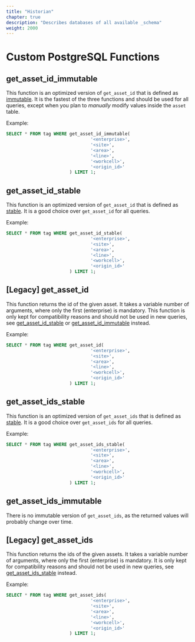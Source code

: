 ```yaml
---
title: "Historian"
chapter: true
description: "Describes databases of all available _schema"
weight: 2000
---
```


# Custom PostgreSQL Functions

## get_asset_id_immutable

This function is an optimized version of `get_asset_id` that is defined as [immutable](https://www.postgresql.org/docs/current/xfunc-volatility.html).
It is the fastest of the three functions and should be used for all queries, except when you plan to *manually* modify values inside the `asset` table.

Example:
```sql
SELECT * FROM tag WHERE get_asset_id_immutable(
                                '<enterprise>', 
                                '<site>', 
                                '<area>', 
                                '<line>', 
                                '<workcell>',
                                '<origin_id>'
                        ) LIMIT 1;
```

## get_asset_id_stable

This function is an optimized version of `get_asset_id` that is defined as [stable](https://www.postgresql.org/docs/current/xfunc-volatility.html).
It is a good choice over `get_asset_id` for all queries.

Example:
```sql
SELECT * FROM tag WHERE get_asset_id_stable(
                                '<enterprise>', 
                                '<site>', 
                                '<area>', 
                                '<line>', 
                                '<workcell>',
                                '<origin_id>'
                        ) LIMIT 1;
```


## [Legacy] get_asset_id

This function returns the id of the given asset.
It takes a variable number of arguments, where only the first (enterprise) is mandatory.
This function is only kept for compatibility reasons and should not be used in new queries, see [get_asset_id_stable](#get_asset_id_stable) or [get_asset_id_immutable](#get_asset_id_immutable) instead.

Example:
```sql
SELECT * FROM tag WHERE get_asset_id(
                                '<enterprise>', 
                                '<site>', 
                                '<area>', 
                                '<line>', 
                                '<workcell>',
                                '<origin_id>'
                        ) LIMIT 1;
```



## get_asset_ids_stable

This function is an optimized version of `get_asset_ids` that is defined as [stable](https://www.postgresql.org/docs/current/xfunc-volatility.html).
It is a good choice over `get_asset_ids` for all queries.

Example:
```sql
SELECT * FROM tag WHERE get_asset_ids_stable(
                                '<enterprise>', 
                                '<site>', 
                                '<area>', 
                                '<line>', 
                                '<workcell>',
                                '<origin_id>'
                        ) LIMIT 1;
```

## get_asset_ids_immutable

There is no immutable version of `get_asset_ids`, as the returned values will probably change over time.


## [Legacy] get_asset_ids

This function returns the ids of the given assets.
It takes a variable number of arguments, where only the first (enterprise) is mandatory.
It is only kept for compatibility reasons and should not be used in new queries, see [get_asset_ids_stable](#get_asset_ids_stable) instead.

Example:
```sql
SELECT * FROM tag WHERE get_asset_ids(
                                '<enterprise>', 
                                '<site>', 
                                '<area>', 
                                '<line>', 
                                '<workcell>',
                                '<origin_id>'
                        ) LIMIT 1;
```
